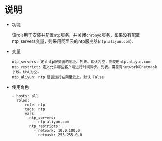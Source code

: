 # 说明

* 功能  

    该role用于安装并配置`ntp`服务，并关闭`chronyd`服务，如果没有配置ntp_servers变量，则采用阿里云的ntp服务器(`ntp.aliyun.com`).

* 变量
    ```text
    ntp_servers: 定义ntp服务器的地址。列表。默认为空，则使用ntp.aliyun.com
    ntp_restrict: 定义允许哪些客户端进行时间同步。列表。需要有network和netmask字段。默认为空。
    ntp_aliyun: ntp 是否运行在阿里云上。默认 False
    ```

* 使用角色
    ```text
    - hosts: all
      roles:
        - role: ntp
          tags: ntp
          vars:
            ntp_servers:
              - ntp.aliyun.com
            ntp_restricts:
              - network: 10.0.100.0
                netmask: 255.255.0.0
    ```
